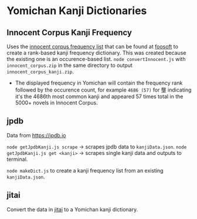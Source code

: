 # Yomichan Kanji Dictionaries

## Innocent Corpus Kanji Frequency

Uses the [innocent corpus frequency list](https://web.archive.org/web/20190309073023/https://forum.koohii.com/thread-9459.html#pid168613) that can be found at [foosoft](https://foosoft.net/projects/yomichan/index.html) to create a rank-based kanji frequency dictionary. This was created because the existing one is an occurence-based list.
`node convertInnocent.js` with `innocent_corpus.zip` in the same directory to output `innocent_corpus_kanji.zip`.

- The displayed frequency in Yomichan will contain the frequency rank followed by the occurence count, for example `4686 (57)` for 壟 indicating it's the 4686th most common kanji and appeared 57 times total in the 5000+ novels in Innocent Corpus.

## jpdb

Data from https://jpdb.io

`node getJpdbKanji.js scrape` -> scrapes jpdb data to `kanjiData.json`.
`node getJpdbKanji.js get <kanji>` -> scrapes single kanji data and outputs to terminal.

`node makeDict.js` to create a kanji frequency list from an existing `kanjiData.json`.

## jitai

Convert the data in [jitai](https://github.com/epistularum/jitai) to a Yomichan kanji dictionary.